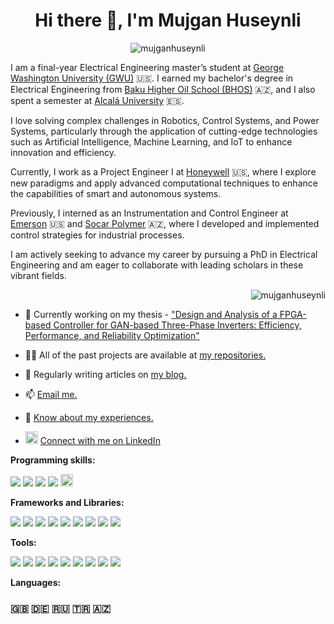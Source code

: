 <h1 align="center">Hi there 👋, I'm Mujgan Huseynli</h1>
<!-- <h3 align="center">I'm a final-year Electrical Engineering master's student at GWU with a passion for Robotics, Control Systems, and Power Systems, currently working at Honeywell while preparing to pursue a PhD.</h3> -->

<p align="center"> <img src="https://komarev.com/ghpvc/?username=mujganhuseynli&label=Profile%20views&color=0e75b6&style=flat" alt="mujganhuseynli" /> </p>


I am a final-year Electrical Engineering master’s student at [George Washington University (GWU)](https://gwu.edu) 🇺🇸. I earned my bachelor's degree in Electrical Engineering from [Baku Higher Oil School (BHOS)](https://bhos.edu.az) 🇦🇿, and I also spent a semester at [Alcalá University](https://www.uah.es/en/) 🇪🇸.

I love solving complex challenges in Robotics, Control Systems, and Power Systems, particularly through the application of cutting-edge technologies such as Artificial Intelligence, Machine Learning, and IoT to enhance innovation and efficiency.

Currently, I work as a Project Engineer I at [Honeywell](https://honeywell.com) 🇺🇸, where I explore new paradigms and apply advanced computational techniques to enhance the capabilities of smart and autonomous systems.

Previously, I interned as an Instrumentation and Control Engineer at [Emerson](https://emerson.com) 🇺🇸 and [Socar Polymer](https://www.socarpolymer.az/) 🇦🇿, where I developed and implemented control strategies for industrial processes.

I am actively seeking to advance my career by pursuing a PhD in Electrical Engineering and am eager to collaborate with leading scholars in these vibrant fields.

<!-- <p align="left"> <a href="https://twitter.com/" target="blank"><img src="https://img.shields.io/twitter/follow/?logo=twitter&style=for-the-badge" alt="" /></a> </p> -->

<!-- - 😄 Pronouns: She/Her -->

<p>&nbsp;<img align="right" src="https://github-readme-stats.vercel.app/api?username=mujganhuseynli&show_icons=true&locale=en" alt="mujganhuseynli" /></p>

- 🔭 Currently working on my thesis - ["Design and Analysis of a FPGA-based Controller for GAN-based Three-Phase Inverters: Efficiency, Performance, and Reliability Optimization"](https://github.com/mujganhuseynli/thesis.git)

- 👨‍💻 All of the past projects are available at [my repositories.](https://github.com/mujganhuseynli)

- 📝 Regularly writing articles on [my blog.](https://mujganhuseynli.github.i)

- 📫 [Email me.](mailto:huseynli.muzhgan@gmail.com)

- 📄 [Know about my experiences.](https://mujganhuseynli.github.io/resume.pdf)
- <a href="https://www.linkedin.com/in/your-profile"><img src="https://upload.wikimedia.org/wikipedia/commons/c/ca/LinkedIn_logo_initials.png" width="20" height="20" alt="LinkedIn"></a> [Connect with me on LinkedIn](https://linkedin.com/in/mujganhuseynli)
<!-- <h3 align="left">Connect with me:</h3>
<p align="left">
<a href="https://linkedin.com/in/mujganhuseynli" target="blank"><img align="center" src="https://raw.githubusercontent.com/rahuldkjain/github-profile-readme-generator/master/src/images/icons/Social/linked-in-alt.svg" alt="mujganhuseynli" height="30" width="40" /></a>
</p> -->
**Programming skills:**

![](https://img.shields.io/badge/-Python-333?style=flat-square&logo=Python&logoColor=white)
![](https://img.shields.io/badge/c-%2300599C.svg?style=flat-square&logo=c&logoColor=white)
![](https://img.shields.io/badge/c++-%2300599C.svg?style=flat-square&logo=c%2B%2B&logoColor=white)
![](https://img.shields.io/badge/-javascript-%23323330?style=flat-square&logo=javascript&logoColor==%23F7DF1E)
<a href="https://www.mathworks.com/" target="_blank" rel="noreferrer"> <img src="https://upload.wikimedia.org/wikipedia/commons/2/21/Matlab_Logo.png" alt="matlab" width="20" height="20"/></a>

**Frameworks and Libraries:**

![](https://img.shields.io/badge/flask-%23000.svg?style=flat-square&logo=flask&logoColor=white)
![](https://img.shields.io/badge/opencv-%23white.svg?style=flat-square&logo=opencv&logoColor=white)
![](https://img.shields.io/badge/TensorFlow-%23FF6F00.svg?style=flat-square&logo=TensorFlow&logoColor=white)
![](https://img.shields.io/badge/PyTorch-%23EE4C2C.svg?style=flat-square&logo=PyTorch&logoColor=white)
![](https://img.shields.io/badge/scikit--learn-%23F7931E.svg?style=flat-square&logo=scikit-learn&logoColor=white)
![](https://img.shields.io/badge/numpy-%23013243.svg?style=flat-square&logo=numpy&logoColor=white)
![](https://img.shields.io/badge/pandas-%23150458.svg?style=flat-square&logo=pandas&logoColor=white)
![](https://img.shields.io/badge/SciPy-%230C55A5.svg?style=flat-square&logo=scipy&logoColor=%white)
![](https://img.shields.io/badge/Matplotlib-%230C55A5.svg?style=flat-square&logo=Matplotlib&logoColor=black)
<!-- **Specialized Software:**
![](https://img.shields.io/badge/-Arduino-00979D?style=flat-square&logo=Arduino&logoColor=white)
<a href="https://www.autodesk.com/products/autocad" target="_blank"><img src="https://seeklogo.com/images/A/autocad-logo-C9817CB828-seeklogo.com.png" width="20" height="20" alt="AutoCAD"></a>
<a href="https://www.autodesk.com/products/autocad" target="_blank"><img src="https://seeklogo.com/images/S/Siemens-logo-D81D1D7B7A-seeklogo.com.png" width="40" height="20" alt="AutoCAD"></a> -->
**Tools:**

![](https://img.shields.io/badge/-Arduino-00979D?style=flat-square&logo=Arduino&logoColor=white)
![](https://img.shields.io/badge/git-%23F05033.svg?style=flat-square&logo=git&logoColor=white)
![](https://img.shields.io/badge/shell_script-%23121011.svg?style=flat-square&logo=gnu-bash&logoColor=white)
![](https://img.shields.io/badge/latex-%23008080.svg?style=flat-square&logo=latex&logoColor=white)
![](https://img.shields.io/badge/Linux-FCC624?style=flat-square&logo=linux&logoColor=black)
![](https://img.shields.io/badge/AWS-%23FF9900.svg?style=flat-square&logo=amazon-aws&logoColor=white)
![](https://img.shields.io/badge/azure-%230072C6.svg?style=flat-square&logo=microsoftazure&logoColor=white)
![](https://img.shields.io/badge/Canva-%2300C4CC.svg?style=flat-square&logo=Canva&logoColor=white)
![](https://img.shields.io/badge/Adobe%20XD-470137?style=flat-square&logo=Adobe%20XD&logoColor=#FF61F6)

**Languages:**
### 🇬🇧 🇩🇪 🇷🇺 🇹🇷 🇦🇿
<!-- <h3 align="left">Languages and Tools:</h3>
<p align="left"> <a href="https://www.arduino.cc/" target="_blank" rel="noreferrer"> <img src="https://cdn.worldvectorlogo.com/logos/arduino-1.svg" alt="arduino" width="40" height="20"/> </a> <a href="https://aws.amazon.com" target="_blank" rel="noreferrer"> <img src="https://raw.githubusercontent.com/devicons/devicon/master/icons/amazonwebservices/amazonwebservices-original-wordmark.svg" alt="aws" width="40" height="40"/> </a> <a href="https://azure.microsoft.com/en-in/" target="_blank" rel="noreferrer"> <img src="https://www.vectorlogo.zone/logos/microsoft_azure/microsoft_azure-icon.svg" alt="azure" width="40" height="40"/> </a> <a href="https://www.cprogramming.com/" target="_blank" rel="noreferrer"> <img src="https://raw.githubusercontent.com/devicons/devicon/master/icons/c/c-original.svg" alt="c" width="40" height="40"/> </a> <a href="https://www.w3schools.com/cpp/" target="_blank" rel="noreferrer"> <img src="https://raw.githubusercontent.com/devicons/devicon/master/icons/cplusplus/cplusplus-original.svg" alt="cplusplus" width="40" height="40"/> </a> <a href="https://www.w3schools.com/css/" target="_blank" rel="noreferrer"> <img src="https://raw.githubusercontent.com/devicons/devicon/master/icons/css3/css3-original-wordmark.svg" alt="css3" width="40" height="40"/> </a> <a href="https://www.docker.com/" target="_blank" rel="noreferrer"> <img src="https://raw.githubusercontent.com/devicons/devicon/master/icons/docker/docker-original-wordmark.svg" alt="docker" width="40" height="40"/> </a> <a href="https://www.figma.com/" target="_blank" rel="noreferrer"> <img src="https://www.vectorlogo.zone/logos/figma/figma-icon.svg" alt="figma" width="40" height="40"/> </a> <a href="https://flask.palletsprojects.com/" target="_blank" rel="noreferrer"> <img src="https://www.vectorlogo.zone/logos/pocoo_flask/pocoo_flask-icon.svg" alt="flask" width="40" height="40"/> </a> <a href="https://cloud.google.com" target="_blank" rel="noreferrer"> <img src="https://www.vectorlogo.zone/logos/google_cloud/google_cloud-icon.svg" alt="gcp" width="40" height="40"/> </a> <a href="https://git-scm.com/" target="_blank" rel="noreferrer"> <img src="https://www.vectorlogo.zone/logos/git-scm/git-scm-icon.svg" alt="git" width="40" height="40"/> </a> <a href="https://www.w3.org/html/" target="_blank" rel="noreferrer"> <img src="https://raw.githubusercontent.com/devicons/devicon/master/icons/html5/html5-original-wordmark.svg" alt="html5" width="40" height="40"/> </a> <a href="https://gohugo.io/" target="_blank" rel="noreferrer"> <img src="https://api.iconify.design/logos-hugo.svg" alt="hugo" width="40" height="40"/> </a> <a href="https://www.adobe.com/in/products/illustrator.html" target="_blank" rel="noreferrer"> <img src="https://www.vectorlogo.zone/logos/adobe_illustrator/adobe_illustrator-icon.svg" alt="illustrator" width="40" height="40"/> </a> <a href="https://developer.mozilla.org/en-US/docs/Web/JavaScript" target="_blank" rel="noreferrer"> <img src="https://raw.githubusercontent.com/devicons/devicon/master/icons/javascript/javascript-original.svg" alt="javascript" width="40" height="40"/> </a> <a href="https://www.linux.org/" target="_blank" rel="noreferrer"> <img src="https://raw.githubusercontent.com/devicons/devicon/master/icons/linux/linux-original.svg" alt="linux" width="40" height="40"/> </a> <a href="https://www.mathworks.com/" target="_blank" rel="noreferrer"> <img src="https://upload.wikimedia.org/wikipedia/commons/2/21/Matlab_Logo.png" alt="matlab" width="40" height="40"/> </a> <a href="https://www.mysql.com/" target="_blank" rel="noreferrer"> <img src="https://raw.githubusercontent.com/devicons/devicon/master/icons/mysql/mysql-original-wordmark.svg" alt="mysql" width="40" height="40"/> </a> <a href="https://opencv.org/" target="_blank" rel="noreferrer"> <img src="https://www.vectorlogo.zone/logos/opencv/opencv-icon.svg" alt="opencv" width="40" height="40"/> </a> <a href="https://www.photoshop.com/en" target="_blank" rel="noreferrer"> <img src="https://raw.githubusercontent.com/devicons/devicon/master/icons/photoshop/photoshop-line.svg" alt="photoshop" width="40" height="40"/> </a> <a href="https://www.postgresql.org" target="_blank" rel="noreferrer"> <img src="https://raw.githubusercontent.com/devicons/devicon/master/icons/postgresql/postgresql-original-wordmark.svg" alt="postgresql" width="40" height="40"/> </a> <a href="https://www.python.org" target="_blank" rel="noreferrer"> <img src="https://raw.githubusercontent.com/devicons/devicon/master/icons/python/python-original.svg" alt="python" width="40" height="40"/> </a> <a href="https://pytorch.org/" target="_blank" rel="noreferrer"> <img src="https://www.vectorlogo.zone/logos/pytorch/pytorch-icon.svg" alt="pytorch" width="40" height="40"/> </a> <a href="https://scikit-learn.org/" target="_blank" rel="noreferrer"> <img src="https://upload.wikimedia.org/wikipedia/commons/0/05/Scikit_learn_logo_small.svg" alt="scikit_learn" width="40" height="40"/> </a> <a href="https://www.tensorflow.org" target="_blank" rel="noreferrer"> <img src="https://www.vectorlogo.zone/logos/tensorflow/tensorflow-icon.svg" alt="tensorflow" width="40" height="40"/> </a> <a href="https://www.adobe.com/products/xd.html" target="_blank" rel="noreferrer"> <img src="https://cdn.worldvectorlogo.com/logos/adobe-xd.svg" alt="xd" width="40" height="40"/> </a> </p>

<p><img align="left" src="https://github-readme-stats.vercel.app/api/top-langs?username=mujganhuseynli&show_icons=true&locale=en&layout=compact" alt="mujganhuseynli" /></p>

<p>&nbsp;<img align="center" src="https://github-readme-stats.vercel.app/api?username=mujganhuseynli&show_icons=true&locale=en" alt="mujganhuseynli" /></p>

<p><img align="center" src="https://github-readme-streak-stats.herokuapp.com/?user=mujganhuseynli&" alt="mujganhuseynli" /></p> -->
<!-- <p align="left"> <a href="https://github.com/ryo-ma/github-profile-trophy"><img src="https://github-profile-trophy.vercel.app/?username=mujganhuseynli" alt="mujganhuseynli" /></a> </p> -->

<!--
**mujganhuseynli/mujganhuseynli** is a ✨ _special_ ✨ repository because its `README.md` (this file) appears on your GitHub profile.

Here are some ideas to get you started:

- 🔭 I’m currently working on ...
- 🌱 I’m currently learning ...
- 👯 I’m looking to collaborate on ...
- 🤔 I’m looking for help with ...
- 💬 Ask me about ...
- 📫 How to reach me: ...
- 😄 Pronouns: ...
- ⚡ Fun fact: ...
-->

